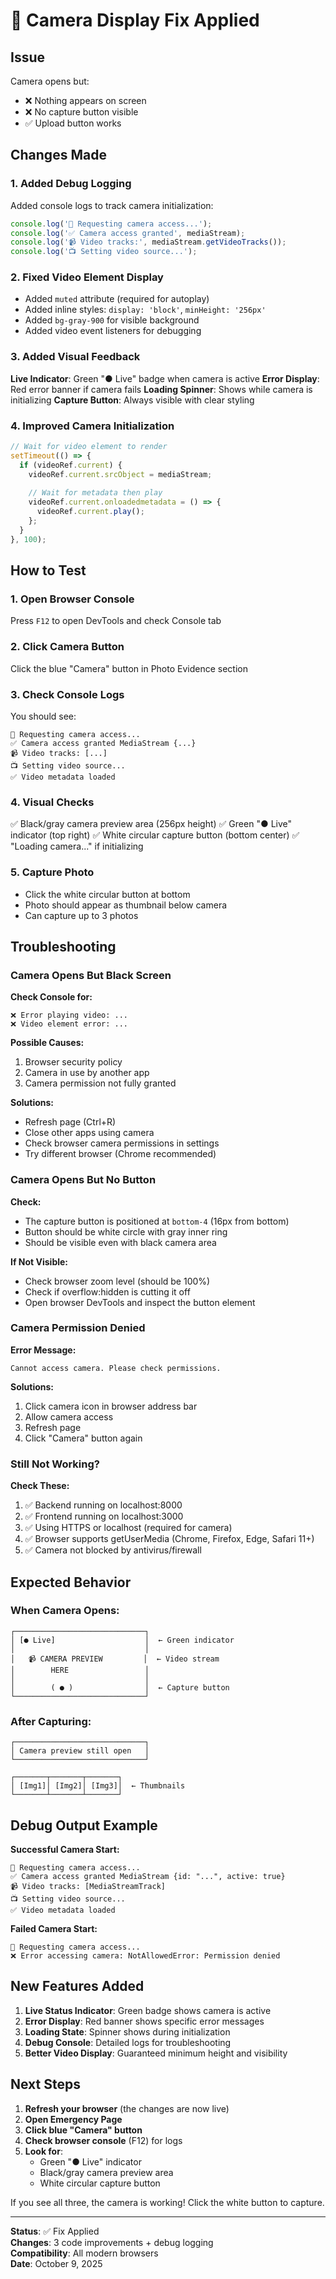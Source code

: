 # 🔧 Camera Display Fix Applied

## Issue
Camera opens but:
- ❌ Nothing appears on screen
- ❌ No capture button visible
- ✅ Upload button works

## Changes Made

### 1. **Added Debug Logging**
Added console logs to track camera initialization:
```javascript
console.log('🎥 Requesting camera access...');
console.log('✅ Camera access granted', mediaStream);
console.log('📹 Video tracks:', mediaStream.getVideoTracks());
console.log('📺 Setting video source...');
```

### 2. **Fixed Video Element Display**
- Added `muted` attribute (required for autoplay)
- Added inline styles: `display: 'block'`, `minHeight: '256px'`
- Added `bg-gray-900` for visible background
- Added video event listeners for debugging

### 3. **Added Visual Feedback**
**Live Indicator**: Green "● Live" badge when camera is active
**Error Display**: Red error banner if camera fails
**Loading Spinner**: Shows while camera is initializing
**Capture Button**: Always visible with clear styling

### 4. **Improved Camera Initialization**
```javascript
// Wait for video element to render
setTimeout(() => {
  if (videoRef.current) {
    videoRef.current.srcObject = mediaStream;
    
    // Wait for metadata then play
    videoRef.current.onloadedmetadata = () => {
      videoRef.current.play();
    };
  }
}, 100);
```

## How to Test

### 1. **Open Browser Console**
Press `F12` to open DevTools and check Console tab

### 2. **Click Camera Button**
Click the blue "Camera" button in Photo Evidence section

### 3. **Check Console Logs**
You should see:
```
🎥 Requesting camera access...
✅ Camera access granted MediaStream {...}
📹 Video tracks: [...]
📺 Setting video source...
✅ Video metadata loaded
```

### 4. **Visual Checks**
✅ Black/gray camera preview area (256px height)
✅ Green "● Live" indicator (top right)
✅ White circular capture button (bottom center)
✅ "Loading camera..." if initializing

### 5. **Capture Photo**
- Click the white circular button at bottom
- Photo should appear as thumbnail below camera
- Can capture up to 3 photos

## Troubleshooting

### Camera Opens But Black Screen

**Check Console for:**
```
❌ Error playing video: ...
❌ Video element error: ...
```

**Possible Causes:**
1. Browser security policy
2. Camera in use by another app
3. Camera permission not fully granted

**Solutions:**
- Refresh page (Ctrl+R)
- Close other apps using camera
- Check browser camera permissions in settings
- Try different browser (Chrome recommended)

### Camera Opens But No Button

**Check:**
- The capture button is positioned at `bottom-4` (16px from bottom)
- Button should be white circle with gray inner ring
- Should be visible even with black camera area

**If Not Visible:**
- Check browser zoom level (should be 100%)
- Check if overflow:hidden is cutting it off
- Open browser DevTools and inspect the button element

### Camera Permission Denied

**Error Message:**
```
Cannot access camera. Please check permissions.
```

**Solutions:**
1. Click camera icon in browser address bar
2. Allow camera access
3. Refresh page
4. Click "Camera" button again

### Still Not Working?

**Check These:**
1. ✅ Backend running on localhost:8000
2. ✅ Frontend running on localhost:3000
3. ✅ Using HTTPS or localhost (required for camera)
4. ✅ Browser supports getUserMedia (Chrome, Firefox, Edge, Safari 11+)
5. ✅ Camera not blocked by antivirus/firewall

## Expected Behavior

### When Camera Opens:
```
┌─────────────────────────────┐
│ [● Live]                    │  ← Green indicator
│                             │
│   📹 CAMERA PREVIEW         │  ← Video stream
│        HERE                 │
│                             │
│        ( ● )                │  ← Capture button
└─────────────────────────────┘
```

### After Capturing:
```
┌─────────────────────────────┐
│ Camera preview still open   │
└─────────────────────────────┘

┌───────┬───────┬───────┐
│ [Img1]│ [Img2]│ [Img3]│  ← Thumbnails
└───────┴───────┴───────┘
```

## Debug Output Example

**Successful Camera Start:**
```
🎥 Requesting camera access...
✅ Camera access granted MediaStream {id: "...", active: true}
📹 Video tracks: [MediaStreamTrack]
📺 Setting video source...
✅ Video metadata loaded
```

**Failed Camera Start:**
```
🎥 Requesting camera access...
❌ Error accessing camera: NotAllowedError: Permission denied
```

## New Features Added

1. **Live Status Indicator**: Green badge shows camera is active
2. **Error Display**: Red banner shows specific error messages
3. **Loading State**: Spinner shows during initialization
4. **Debug Console**: Detailed logs for troubleshooting
5. **Better Video Display**: Guaranteed minimum height and visibility

## Next Steps

1. **Refresh your browser** (the changes are now live)
2. **Open Emergency Page**
3. **Click blue "Camera" button**
4. **Check browser console** (F12) for logs
5. **Look for**:
   - Green "● Live" indicator
   - Black/gray camera preview area
   - White circular capture button

If you see all three, the camera is working! Click the white button to capture.

---

**Status**: ✅ Fix Applied  
**Changes**: 3 code improvements + debug logging  
**Compatibility**: All modern browsers  
**Date**: October 9, 2025
